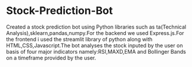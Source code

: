 # Stock-Prediction-Bot
Created a stock prediction bot using Python libraries such as ta(Technical Analysis),sklearn,pandas,numpy.For the backend we used Express.js.For the frontend i used the streamlit library of python along with HTML,CSS,Javascript.The bot analyses the stock inputed by the user on basis of four major indicators namely:RSI,MAXD,EMA and Bollinger Bands on a timeframe provided by the user.
